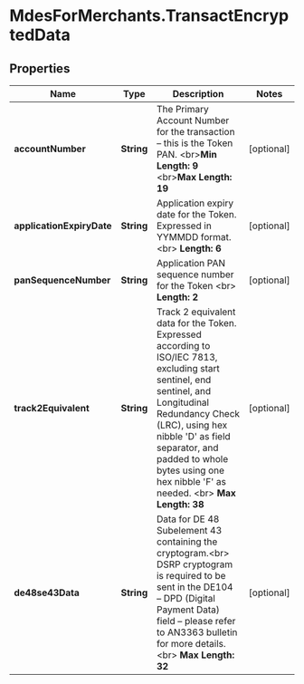 # MdesForMerchants.TransactEncryptedData

## Properties

Name | Type | Description | Notes
------------ | ------------- | ------------- | -------------
**accountNumber** | **String** | The Primary Account Number for the transaction – this is the Token PAN.  &lt;br&gt;__Min Length: 9__ &lt;br&gt;__Max Length: 19__  | [optional] 
**applicationExpiryDate** | **String** | Application expiry date for the Token. Expressed in YYMMDD format.  &lt;br&gt; __Length: 6__  | [optional] 
**panSequenceNumber** | **String** | Application PAN sequence number for the Token &lt;br&gt;  __Length: 2__  | [optional] 
**track2Equivalent** | **String** | Track 2 equivalent data for the Token. Expressed according to ISO/IEC 7813, excluding start sentinel, end sentinel, and Longitudinal Redundancy Check (LRC), using hex nibble &#39;D&#39; as field separator, and padded to whole bytes using one hex nibble &#39;F&#39; as needed.  &lt;br&gt;   __Max Length: 38__  | [optional] 
**de48se43Data** | **String** | Data for DE 48 Subelement 43 containing the cryptogram.&lt;br&gt; DSRP cryptogram is required to be sent in the DE104 – DPD (Digital Payment Data) field  – please refer to AN3363 bulletin for more details.&lt;br&gt; __Max Length: 32__  | [optional] 


